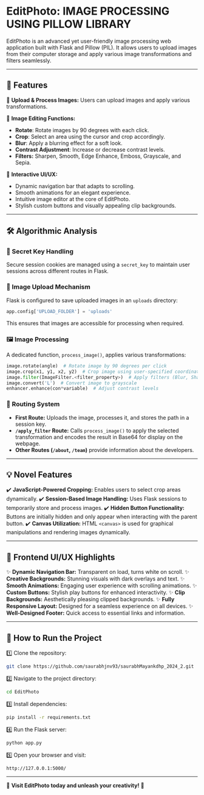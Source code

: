 # EditPhoto: IMAGE PROCESSING USING PILLOW LIBRARY

EditPhoto is an advanced yet user-friendly image processing web application built with Flask and Pillow (PIL). It allows users to upload images from their computer storage and apply various image transformations and filters seamlessly.

---

## 🚀 Features

🔹 **Upload & Process Images:** Users can upload images and apply various transformations.

🔹 **Image Editing Functions:**
- **Rotate**: Rotate images by 90 degrees with each click.
- **Crop**: Select an area using the cursor and crop accordingly.
- **Blur**: Apply a blurring effect for a soft look.
- **Contrast Adjustment**: Increase or decrease contrast levels.
- **Filters:** Sharpen, Smooth, Edge Enhance, Emboss, Grayscale, and Sepia.

🔹 **Interactive UI/UX:**
- Dynamic navigation bar that adapts to scrolling.
- Smooth animations for an elegant experience.
- Intuitive image editor at the core of EditPhoto.
- Stylish custom buttons and visually appealing clip backgrounds.

---

## 🛠 Algorithmic Analysis

### 🔐 Secret Key Handling
Secure session cookies are managed using a `secret_key` to maintain user sessions across different routes in Flask.

### 📂 Image Upload Mechanism
Flask is configured to save uploaded images in an `uploads` directory:
```python
app.config['UPLOAD_FOLDER'] = 'uploads'
```
This ensures that images are accessible for processing when required.

### 🖼 Image Processing
A dedicated function, `process_image()`, applies various transformations:
```python
image.rotate(angle)  # Rotate image by 90 degrees per click
image.crop(x1, y1, x2, y2)  # Crop image using user-specified coordinates
image.filter(ImageFilter.<filter_property>)  # Apply filters (Blur, Sharpen, etc.)
image.convert('L')  # Convert image to grayscale
enhancer.enhance(con*variable)  # Adjust contrast levels
```

### 🔀 Routing System
- **First Route:** Uploads the image, processes it, and stores the path in a session key.
- **`/apply_filter` Route:** Calls `process_image()` to apply the selected transformation and encodes the result in Base64 for display on the webpage.
- **Other Routes (`/about`, `/team`)** provide information about the developers.

---

## 💡 Novel Features

✔️ **JavaScript-Powered Cropping:** Enables users to select crop areas dynamically.
✔️ **Session-Based Image Handling:** Uses Flask sessions to temporarily store and process images.
✔️ **Hidden Button Functionality:** Buttons are initially hidden and only appear when interacting with the parent button.
✔️ **Canvas Utilization:** HTML `<canvas>` is used for graphical manipulations and rendering images dynamically.

---

## 🎨 Frontend UI/UX Highlights

✨ **Dynamic Navigation Bar:** Transparent on load, turns white on scroll.
✨ **Creative Backgrounds:** Stunning visuals with dark overlays and text.
✨ **Smooth Animations:** Engaging user experience with scrolling animations.
✨ **Custom Buttons:** Stylish play buttons for enhanced interactivity.
✨ **Clip Backgrounds:** Aesthetically pleasing clipped backgrounds.
✨ **Fully Responsive Layout:** Designed for a seamless experience on all devices.
✨ **Well-Designed Footer:** Quick access to essential links and information.

---

## 🎯 How to Run the Project

1️⃣ Clone the repository:
```sh
git clone https://github.com/saurabhjnv93/saurabhMayankdhp_2024_2.git
```

2️⃣ Navigate to the project directory:
```sh
cd EditPhoto
```

3️⃣ Install dependencies:
```sh
pip install -r requirements.txt
```

4️⃣ Run the Flask server:
```sh
python app.py
```

5️⃣ Open your browser and visit:
```sh
http://127.0.0.1:5000/
```
---

🚀 **Visit EditPhoto today and unleash your creativity!** 🎨


